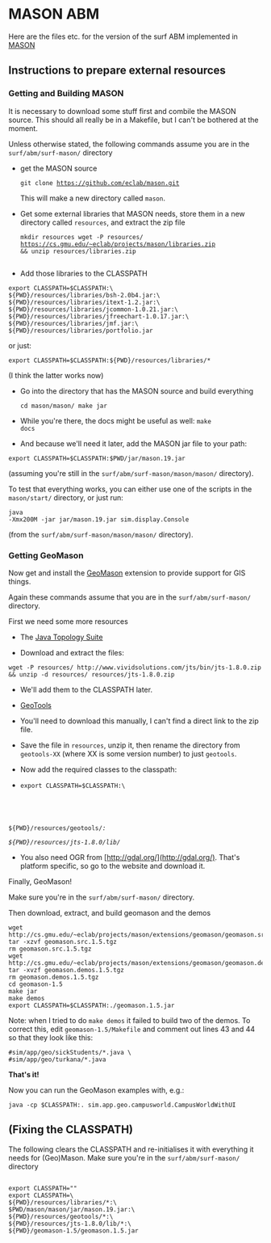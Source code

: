 # MASON ABM

Here are the files etc. for the version of the surf ABM implemented in [MASON](https://cs.gmu.edu/~eclab/projects/mason/)


## Instructions to prepare external resources

### Getting and Building MASON

It is necessary to download some stuff first and combile the MASON source. This should all really be in a Makefile, but I can't be bothered at the moment.

Unless otherwise stated, the following commands assume you are in the <code>surf/abm/surf-mason/</code> directory

 - get the MASON source <pre><code>git clone https://github.com/eclab/mason.git</code></pre> This will make a new directory called <code>mason</code>.
 
 - Get some external libraries that MASON needs, store them in a new directory called <code>resources</code>, and extract the zip file  <pre>
<code>mkdir resources
wget -P resources/ https://cs.gmu.edu/~eclab/projects/mason/libraries.zip && unzip resources/libraries.zip </code>
</pre> 

 - Add those libraries to the CLASSPATH
<pre><code>export CLASSPATH=$CLASSPATH:\
${PWD}/resources/libraries/bsh-2.0b4.jar:\
${PWD}/resources/libraries/itext-1.2.jar:\
${PWD}/resources/libraries/jcommon-1.0.21.jar:\
${PWD}/resources/libraries/jfreechart-1.0.17.jar:\
${PWD}/resources/libraries/jmf.jar:\
${PWD}/resources/libraries/portfolio.jar</code></pre> 
or just:
<pre><code>export CLASSPATH=$CLASSPATH:${PWD}/resources/libraries/*</code></pre>
(I think the latter works now)


 - Go into the directory that has the MASON source and build everything <pre><code>cd mason/mason/
make jar</code></pre>

 - While you're there, the docs might be useful as well: <code>make docs</code>

 - And because we'll need it later, add the MASON jar file to your path:
<pre><code>export CLASSPATH=$CLASSPATH:$PWD/jar/mason.19.jar</code></pre>
(assuming you're still in the <code>surf/abm/surf-mason/mason/mason/</code> directory).

To test that everything works, you can either use one of the scripts in the <code>mason/start/</code> directory, or just run: <pre><code>java -Xmx200M -jar jar/mason.19.jar sim.display.Console</code></pre> (from the <code>surf/abm/surf-mason/mason/mason/</code> directory).

### Getting GeoMason

Now get and install the [GeoMason](http://cs.gmu.edu/~eclab/projects/mason/extensions/geomason/) extension to provide support for GIS things.

Again these commands assume that you are in the <code>surf/abm/surf-mason/</code> directory.

First we need some more resources

 - The [Java Topology Suite](http://www.vividsolutions.com/jts/JTSHome.htm) 

  - Download and extract the files:
<pre><code>wget -P resources/ http://www.vividsolutions.com/jts/bin/jts-1.8.0.zip && unzip -d resources/ resources/jts-1.8.0.zip </code></pre>

  - We'll add them to the CLASSPATH later.


 - [GeoTools](https://sourceforge.net/projects/geotools/)

  - You'll need to download this manually, I can't find a direct link to the zip file.
  - Save the file in <code>resources</code>, unzip it, then rename the directory from <code>geotools-XX</code> (where XX is some version number) to just <code>geotools</code>.

  - Now add the required classes to the classpath:
   - <pre><code>export CLASSPATH=$CLASSPATH:\
${PWD}/resources/geotools/*:\
${PWD}/resources/jts-1.8.0/lib/*</code></pre>

 - You also need OGR from [http://gdal.org/](http://gdal.org/). That's platform specific, so go to the website and download it. 

Finally, GeoMason!

Make sure you're in the <code>surf/abm/surf-mason/</code> directory. 

Then download, extract, and build geomason and the demos
<pre><code>wget http://cs.gmu.edu/~eclab/projects/mason/extensions/geomason/geomason.src.1.5.tgz
tar -xzvf geomason.src.1.5.tgz
rm geomason.src.1.5.tgz
wget http://cs.gmu.edu/~eclab/projects/mason/extensions/geomason/geomason.demos.1.5.tgz
tar -xvzf geomason.demos.1.5.tgz 
rm geomason.demos.1.5.tgz 
cd geomason-1.5
make jar
make demos
export CLASSPATH=$CLASSPATH:./geomason.1.5.jar
</code></pre>


Note: when I tried to do <code>make demos</code> it failed to build two of the demos. To correct this, edit <code>geomason-1.5/Makefile</code> and comment out lines 43 and 44 so that they look like this:

<pre><code>#sim/app/geo/sickStudents/*.java \
#sim/app/geo/turkana/*.java</code></pre>

**That's it!**

Now you can run the GeoMason examples with, e.g.:

<pre><code>java -cp $CLASSPATH:. sim.app.geo.campusworld.CampusWorldWithUI</code></pre>




## (Fixing the CLASSPATH)

The following clears the CLASSPATH and re-initialises it with everything it needs for (Geo)Mason. Make sure you're in the <code>surf/abm/surf-mason/</code> directory

<pre><code>
export CLASSPATH=""
export CLASSPATH=\
${PWD}/resources/libraries/*:\
$PWD/mason/mason/jar/mason.19.jar:\
${PWD}/resources/geotools/*:\
${PWD}/resources/jts-1.8.0/lib/*:\
${PWD}/geomason-1.5/geomason.1.5.jar

</code></pre>
  

 

